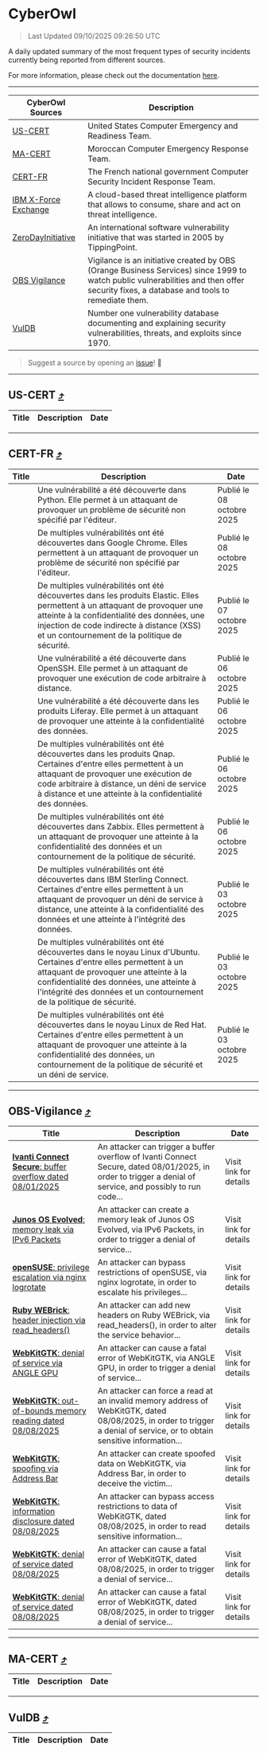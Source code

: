 
 <div id='top'></div>

# CyberOwl

 > Last Updated 09/10/2025 09:26:50 UTC
 
 A daily updated summary of the most frequent types of security incidents currently being reported from different sources.
 
 For more information, please check out the documentation [here](./docs/README.md).
 
 ---
 |CyberOwl Sources|Description|
 |---|---|
 |[US-CERT](#us-cert-arrow_heading_up)|United States Computer Emergency and Readiness Team.|
 |[MA-CERT](#ma-cert-arrow_heading_up)|Moroccan Computer Emergency Response Team.|
 |[CERT-FR](#cert-fr-arrow_heading_up)|The French national government Computer Security Incident Response Team.|
 |[IBM X-Force Exchange](#ibmcloud-arrow_heading_up)|A cloud-based threat intelligence platform that allows to consume, share and act on threat intelligence.|
 |[ZeroDayInitiative](#zerodayinitiative-arrow_heading_up)|An international software vulnerability initiative that was started in 2005 by TippingPoint.|
 |[OBS Vigilance](#obs-vigilance-arrow_heading_up)|Vigilance is an initiative created by OBS (Orange Business Services) since 1999 to watch public vulnerabilities and then offer security fixes, a database and tools to remediate them.|
 |[VulDB](#vuldb-arrow_heading_up)|Number one vulnerability database documenting and explaining security vulnerabilities, threats, and exploits since 1970.|
 
 > Suggest a source by opening an [issue](https://github.com/karimhabush/cyberowl/issues)! :raised_hands:
 ---

## US-CERT [:arrow_heading_up:](#cyberowl)

 |Title|Description|Date|
 |---|---|---|
 
 ---

## CERT-FR [:arrow_heading_up:](#cyberowl)

 |Title|Description|Date|
 |---|---|---|
 |[](https://www.cert.ssi.gouv.fr/avis/CERTFR-2025-AVI-0851/)|Une vulnérabilité a été découverte dans Python. Elle permet à un attaquant de provoquer un problème de sécurité non spécifié par l'éditeur.|Publié le 08 octobre 2025|
 |[](https://www.cert.ssi.gouv.fr/avis/CERTFR-2025-AVI-0850/)|De multiples vulnérabilités ont été découvertes dans Google Chrome. Elles permettent à un attaquant de provoquer un problème de sécurité non spécifié par l'éditeur.|Publié le 08 octobre 2025|
 |[](https://www.cert.ssi.gouv.fr/avis/CERTFR-2025-AVI-0849/)|De multiples vulnérabilités ont été découvertes dans les produits Elastic. Elles permettent à un attaquant de provoquer une atteinte à la confidentialité des données, une injection de code indirecte à distance (XSS) et un contournement de la politique de sécurité.|Publié le 07 octobre 2025|
 |[](https://www.cert.ssi.gouv.fr/avis/CERTFR-2025-AVI-0848/)|Une vulnérabilité a été découverte dans OpenSSH. Elle permet à un attaquant de provoquer une exécution de code arbitraire à distance.|Publié le 06 octobre 2025|
 |[](https://www.cert.ssi.gouv.fr/avis/CERTFR-2025-AVI-0847/)|Une vulnérabilité a été découverte dans les produits Liferay. Elle permet à un attaquant de provoquer une atteinte à la confidentialité des données.|Publié le 06 octobre 2025|
 |[](https://www.cert.ssi.gouv.fr/avis/CERTFR-2025-AVI-0846/)|De multiples vulnérabilités ont été découvertes dans les produits Qnap. Certaines d'entre elles permettent à un attaquant de provoquer une exécution de code arbitraire à distance, un déni de service à distance et une atteinte à la confidentialité des données.|Publié le 06 octobre 2025|
 |[](https://www.cert.ssi.gouv.fr/avis/CERTFR-2025-AVI-0845/)|De multiples vulnérabilités ont été découvertes dans Zabbix. Elles permettent à un attaquant de provoquer une atteinte à la confidentialité des données et un contournement de la politique de sécurité.|Publié le 06 octobre 2025|
 |[](https://www.cert.ssi.gouv.fr/avis/CERTFR-2025-AVI-0844/)|De multiples vulnérabilités ont été découvertes dans IBM Sterling Connect. Certaines d'entre elles permettent à un attaquant de provoquer un déni de service à distance, une atteinte à la confidentialité des données et une atteinte à l'intégrité des données.|Publié le 03 octobre 2025|
 |[](https://www.cert.ssi.gouv.fr/avis/CERTFR-2025-AVI-0843/)|De multiples vulnérabilités ont été découvertes dans le noyau Linux d'Ubuntu. Certaines d'entre elles permettent à un attaquant de provoquer une atteinte à la confidentialité des données, une atteinte à l'intégrité des données et un contournement de la politique de sécurité.|Publié le 03 octobre 2025|
 |[](https://www.cert.ssi.gouv.fr/avis/CERTFR-2025-AVI-0842/)|De multiples vulnérabilités ont été découvertes dans le noyau Linux de Red Hat. Certaines d'entre elles permettent à un attaquant de provoquer une atteinte à la confidentialité des données, un contournement de la politique de sécurité et un déni de service.|Publié le 03 octobre 2025|
 
 ---

## OBS-Vigilance [:arrow_heading_up:](#cyberowl)

 |Title|Description|Date|
 |---|---|---|
 |[<a href="https://vigilance.fr/vulnerability/Ivanti-Connect-Secure-buffer-overflow-dated-08-01-2025-46030" class="noirorange"><b>Ivanti Connect Secure</b>: buffer overflow dated 08/01/2025</a>](https://vigilance.fr/vulnerability/Ivanti-Connect-Secure-buffer-overflow-dated-08-01-2025-46030)|An attacker can trigger a buffer overflow of Ivanti Connect Secure, dated 08/01/2025, in order to trigger a denial of service, and possibly to run code...|Visit link for details|
 |[<a href="https://vigilance.fr/vulnerability/Junos-OS-Evolved-memory-leak-via-IPv6-Packets-46023" class="noirorange"><b>Junos OS Evolved</b>: memory leak via IPv6 Packets</a>](https://vigilance.fr/vulnerability/Junos-OS-Evolved-memory-leak-via-IPv6-Packets-46023)|An attacker can create a memory leak of Junos OS Evolved, via IPv6 Packets, in order to trigger a denial of service...|Visit link for details|
 |[<a href="https://vigilance.fr/vulnerability/openSUSE-privilege-escalation-via-nginx-logrotate-47894" class="noirorange"><b>openSUSE</b>: privilege escalation via nginx logrotate</a>](https://vigilance.fr/vulnerability/openSUSE-privilege-escalation-via-nginx-logrotate-47894)|An attacker can bypass restrictions of openSUSE, via nginx logrotate, in order to escalate his privileges...|Visit link for details|
 |[<a href="https://vigilance.fr/vulnerability/Ruby-WEBrick-header-injection-via-read-headers-47893" class="noirorange"><b>Ruby WEBrick</b>: header injection via read_headers()</a>](https://vigilance.fr/vulnerability/Ruby-WEBrick-header-injection-via-read-headers-47893)|An attacker can add new headers on Ruby WEBrick, via read_headers(), in order to alter the service behavior...|Visit link for details|
 |[<a href="https://vigilance.fr/vulnerability/WebKitGTK-denial-of-service-via-ANGLE-GPU-47892" class="noirorange"><b>WebKitGTK</b>: denial of service via ANGLE GPU</a>](https://vigilance.fr/vulnerability/WebKitGTK-denial-of-service-via-ANGLE-GPU-47892)|An attacker can cause a fatal error of WebKitGTK, via ANGLE GPU, in order to trigger a denial of service...|Visit link for details|
 |[<a href="https://vigilance.fr/vulnerability/WebKitGTK-out-of-bounds-memory-reading-dated-08-08-2025-47891" class="noirorange"><b>WebKitGTK</b>: out-of-bounds memory reading dated 08/08/2025</a>](https://vigilance.fr/vulnerability/WebKitGTK-out-of-bounds-memory-reading-dated-08-08-2025-47891)|An attacker can force a read at an invalid memory address of WebKitGTK, dated 08/08/2025, in order to trigger a denial of service, or to obtain sensitive information...|Visit link for details|
 |[<a href="https://vigilance.fr/vulnerability/WebKitGTK-spoofing-via-Address-Bar-47889" class="noirorange"><b>WebKitGTK</b>: spoofing via Address Bar</a>](https://vigilance.fr/vulnerability/WebKitGTK-spoofing-via-Address-Bar-47889)|An attacker can create spoofed data on WebKitGTK, via Address Bar, in order to deceive the victim...|Visit link for details|
 |[<a href="https://vigilance.fr/vulnerability/WebKitGTK-information-disclosure-dated-08-08-2025-47888" class="noirorange"><b>WebKitGTK</b>: information disclosure dated 08/08/2025</a>](https://vigilance.fr/vulnerability/WebKitGTK-information-disclosure-dated-08-08-2025-47888)|An attacker can bypass access restrictions to data of WebKitGTK, dated 08/08/2025, in order to read sensitive information...|Visit link for details|
 |[<a href="https://vigilance.fr/vulnerability/WebKitGTK-denial-of-service-dated-08-08-2025-47887" class="noirorange"><b>WebKitGTK</b>: denial of service dated 08/08/2025</a>](https://vigilance.fr/vulnerability/WebKitGTK-denial-of-service-dated-08-08-2025-47887)|An attacker can cause a fatal error of WebKitGTK, dated 08/08/2025, in order to trigger a denial of service...|Visit link for details|
 |[<a href="https://vigilance.fr/vulnerability/WebKitGTK-denial-of-service-dated-08-08-2025-47886" class="noirorange"><b>WebKitGTK</b>: denial of service dated 08/08/2025</a>](https://vigilance.fr/vulnerability/WebKitGTK-denial-of-service-dated-08-08-2025-47886)|An attacker can cause a fatal error of WebKitGTK, dated 08/08/2025, in order to trigger a denial of service...|Visit link for details|
 
 ---

## MA-CERT [:arrow_heading_up:](#cyberowl)

 |Title|Description|Date|
 |---|---|---|
 
 ---

## VulDB [:arrow_heading_up:](#cyberowl)

 |Title|Description|Date|
 |---|---|---|
 